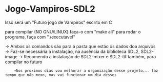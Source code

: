 # Jogo-Vampiros-SDL2
Isso será um "Futuro jogo de Vampiros" escrito em C

para compilar (NO GNU/LINUX) faça-o com "make all"
para rodar o programa, faça com "./executavel"

→ Ambos os comandos são para a pasta que estão os dados doa arquivos
→ Faz-se necessária a instalação, na ausência da biblioteca SDL2, SDL2-image
→ Recomendo a instalação de SDL2-mixer e SDL2-ttf também, para compilar no futuro


		→Nos proximos dias vou melhorar a organização desse projeto... faz tempo que não mexo, mas vai funcionar um dia desses
